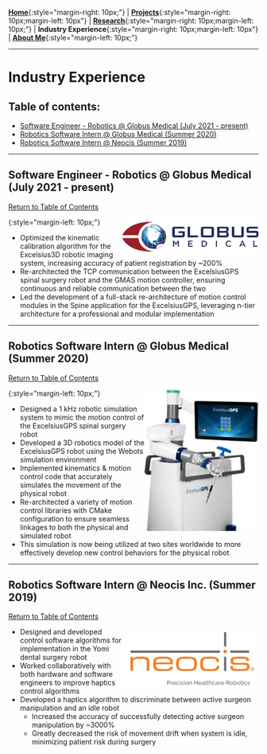 [**Home**](../index.md){:style="margin-right: 10px;"}
|
[**Projects**](../projects/index.md){:style="margin-right: 10px;margin-left: 10px"}
|
[**Research**](../research/index.md){:style="margin-right: 10px;margin-left: 10px;"}
|
**Industry Experience**{:style="margin-right: 10px;margin-left: 10px"}
|
[**About Me**](../aboutMe/index.md){:style="margin-left: 10px;"}

___

# Industry Experience

## Table of contents:
  - [Software Engineer - Robotics @ Globus Medical (July 2021 - present)](#software-engineer---robotics--globus-medical-july-2021---present)
  - [Robotics Software Intern @ Globus Medical (Summer 2020)](#robotics-software-intern--globus-medical-summer-2020)
  - [Robotics Software Intern @ Neocis (Summer 2019)](#robotics-software-intern--neocis-inc-summer-2019)

___

## Software Engineer - Robotics @ Globus Medical (July 2021 - present)

[Return to Table of Contents](#table-of-contents)


<img align="right" width="275" height="76" src="../pics/Industry/Globus%20medical.jpg">{:style="margin-left: 10px;"}

- Optimized the kinematic calibration algorithm for the Excelsius3D robotic imaging system, increasing accuracy of patient registration by ~200%
- Re-architected the TCP communication between the ExcelsiusGPS spinal surgery robot and the GMAS motion controller, ensuring continuous and reliable communication between the two
- Led the development of a full-stack re-architecture of motion control modules in the Spine application for the ExcelsiusGPS, leveraging n-tier architecture for a professional and modular implementation


___

## Robotics Software Intern @ Globus Medical (Summer 2020)

[Return to Table of Contents](#table-of-contents)

<img align="right" width="230" height="285" src="../pics/Industry/eGPS.png">{:style="margin-left: 10px;"}

- Designed a 1 kHz robotic simulation system to mimic the motion control of the ExcelsiusGPS spinal surgery robot
- Developed a 3D robotics model of the ExcelsiusGPS robot using the Webots simulation environment
- Implemented kinematics & motion control code that accurately simulates the movement of the physical robot
- Re-architected a variety of motion control libraries with CMake configuration to ensure seamless linkages to
both the physical and simulated robot
- This simulation is now being utilized at two sites worldwide to more effectively develop new control behaviors 
for the physical robot

___

## Robotics Software Intern @ Neocis Inc. (Summer 2019)

[Return to Table of Contents](#table-of-contents)

<img align="right" width="275" height="128" src="../pics/Industry/neocis.jpg">

- Designed and developed control software algorithms for implementation in the Yomi dental surgery robot
- Worked collaboratively with both hardware and software engineers to improve haptics control algorithms
- Developed a haptics algorithm to discriminate between active surgeon manipulation and an idle robot
  - Increased the accuracy of successfully detecting active surgeon manipulation by ~3000%
  - Greatly decreased the risk of movement drift when system is idle, minimizing patient risk during surgery